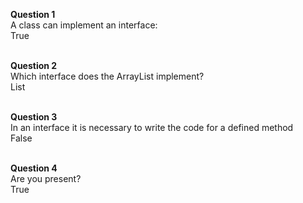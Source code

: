 **Question 1**<br />
A class can implement an interface:<br />
True<br /><br />
 
**Question 2**<br />
Which interface does the ArrayList implement? <br />
List<br /><br />
 
**Question 3**<br />
In an interface it is necessary to write the code for a defined method<br />
False<br /><br />
 
**Question 4**<br />
Are you present? <br /> 
True<br /><br />